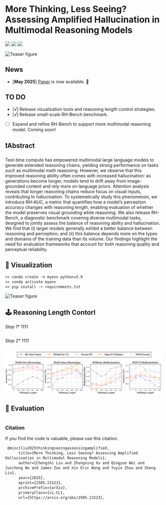# More Thinking, Less Seeing? Assessing Amplified Hallucination in Multimodal Reasoning Models


<a href='https://arxiv.org/abs/2505.21523'><img src='https://img.shields.io/badge/Paper-Arxiv-red'></a> <a href='https://mlrm-halu.github.io/ '><img src='https://img.shields.io/badge/Project-Page-green'></a> <a href='https://huggingface.co/datasets/kzhou35/mssbench/tree/main'><img src='https://img.shields.io/badge/🤗-Dataset-blue'></a>
</a>


![Teaser figure](figures/intro.png)


## News
- \[**May 2025**\]  [Paper](https://arxiv.org/abs/2505.21523) is now available. 📢


## TO DO 
- [√] Release visualization tools and reasoning length control  strategies.
- [√] Release small-scale RH-Bench benchmark.
-  [ ]  Expand and refine RH-Bench to support more multimodal reasoning model. Coming soon!



## ❗Abstract
Test-time compute has empowered multimodal large language models to generate extended reasoning chains, yielding strong performance on tasks such as multimodal math reasoning. However, we observe that this improved reasoning ability often comes with increased hallucination: as generations become longer, models tend to drift away from image-grounded content and rely more on language priors. Attention analysis reveals that longer reasoning chains reduce focus on visual inputs, contributing to hallucination. To systematically study this phenomenon, we introduce RH-AUC, a metric that quantifies how a model’s perception accuracy changes with reasoning length, enabling evaluation of whether the model preserves visual grounding while reasoning. We also release RH-Bench, a diagnostic benchmark covering diverse multimodal tasks, designed to jointly assess the balance of reasoning ability and hallucination. We find that (i) larger models generally exhibit a better balance between reasoning and perception; and (ii) this balance depends more on the types and domains of the training data than its volume. Our findings highlight the need for evaluation frameworks that account for both reasoning quality and perceptual reliability.



## 🎯 Visualization 

```
>> conda create -n myenv python=3.9
>> conda activate myenv
>> pip install -r requirements.txt
```
![Teaser figure](figures/heatmap.png)

## 🕹️ Reasoning Length Contorl

*Step 1** 1111
```

```
*Step 2**    1111

```

```
![Teaser figure](figures/length.png)


## 🧐 Evaluation 


```

```


### Citation
If you find the code is valuable, please use this citation.
```
 @misc{liu2025thinkingseeingassessingamplified,
      title={More Thinking, Less Seeing? Assessing Amplified Hallucination in Multimodal Reasoning Models}, 
      author={Chengzhi Liu and Zhongxing Xu and Qingyue Wei and Juncheng Wu and James Zou and Xin Eric Wang and Yuyin Zhou and Sheng Liu},
      year={2025},
      eprint={2505.21523},
      archivePrefix={arXiv},
      primaryClass={cs.CL},
      url={https://arxiv.org/abs/2505.21523}, 
```



